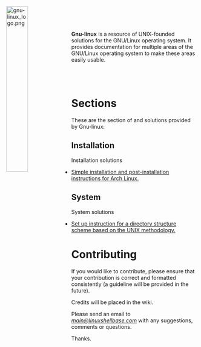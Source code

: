 
<img src='https://raw.githubusercontent.com/unix-foundation/home/images/gnu-linux_logo.png' width='33.5%' align='left' alt='gnu-linux_logo.png'>
<br><br><br>

**Gnu-linux** is a resource of UNIX-founded solutions for the GNU/Linux operating system. It provides documentation for multiple areas of the GNU/Linux operating system to make these areas easily usable.
<br><br><br><br>

# Sections

These are the section of and solutions provided by Gnu-linux:

## Installation

Installation solutions

* [Simple installation and post-installation instructions for Arch Linux.](installation/arch-linux-install-instructions.txt)

## System

System solutions

* [Set up instruction for a directory structure scheme based on the UNIX methodology.](system/directory-structure-scheme.txt)

# Contributing

If you would like to contribute, please ensure that your contribution is correct and formatted consistently (a guideline will be provided in the future).

Credits will be placed in the wiki.

Please send an email to *main@linuxshellbase.com* with any suggestions, comments or questions.

Thanks.
